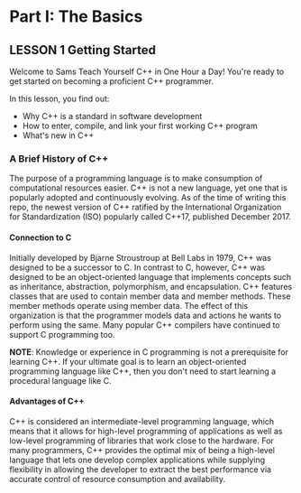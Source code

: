 # Part I: The Basics

## LESSON 1 Getting Started

Welcome to Sams Teach Yourself C++ in One Hour a Day! You're ready to get started on becoming a proficient C++ programmer. 

In this lesson, you find out:
- Why C++ is a standard in software development 
- How to enter, compile, and link your first working C++ program
- What's new in C++

### A Brief History of C++ 

The purpose of a programming language is to make consumption of computational resources easier. C++ is not a new language, 
yet one that is popularly adopted and continuously evolving. As of the time of writing this repo, the newest version of C++ 
ratified by the International Organization for Standardization (ISO) popularly called C++17, published December 2017.

#### Connection to C

Initially developed by Bjarne Stroustroup at Bell Labs in 1979, C++ was designed to be a successor to C. In contrast to 
C, however, C++ was designed to be an object-oriented  language that implements concepts such as inheritance, abstraction, 
polymorphism, and encapsulation. C++ features classes that are used to contain member data and member methods. These 
member methods operate using member data. The effect of this organization is that the programmer models data and actions 
he wants to perform using the same. Many popular C++ compilers have continued to support C programming too.

**NOTE**: Knowledge or experience in C programming is not a prerequisite for learning C++. If your ultimate goal is to 
learn an object-oriented programming language like C++, then you don't need to start learning a procedural language like C.

#### Advantages of C++

C++ is considered an intermediate-level programming language, which means that it allows for high-level programming of 
applications as well as low-level programming of libraries that work close to the hardware. For many programmers, C++ 
provides the optimal mix of being a high-level language that lets one develop complex applications while supplying 
flexibility in allowing the developer to extract the best performance via  accurate control of resource consumption 
and availability.